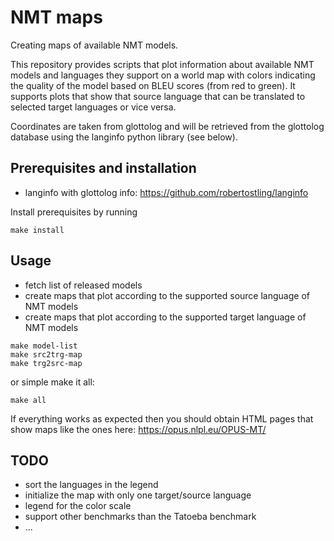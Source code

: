 
# NMT maps

Creating maps of available NMT models.

This repository provides scripts that plot information about available NMT models and languages they support on a world map with colors indicating the quality of the model based on BLEU scores (from red to green). It supports plots that show that source language that can be translated to selected target languages or vice versa.

Coordinates are taken from glottolog and will be retrieved from the glottolog database using the langinfo python library (see below).


## Prerequisites and installation

* langinfo with glottolog info: https://github.com/robertostling/langinfo

Install prerequisites by running

```
make install
```


## Usage


* fetch list of released models
* create maps that plot according to the supported source language of NMT models
* create maps that plot according to the supported target language of NMT models

```
make model-list
make src2trg-map
make trg2src-map
```

or simple make it all:

```
make all
```

If everything works as expected then you should obtain HTML pages that show maps like the ones here: https://opus.nlpl.eu/OPUS-MT/


## TODO

* sort the languages in the legend
* initialize the map with only one target/source language
* legend for the color scale
* support other benchmarks than the Tatoeba benchmark
* ...

